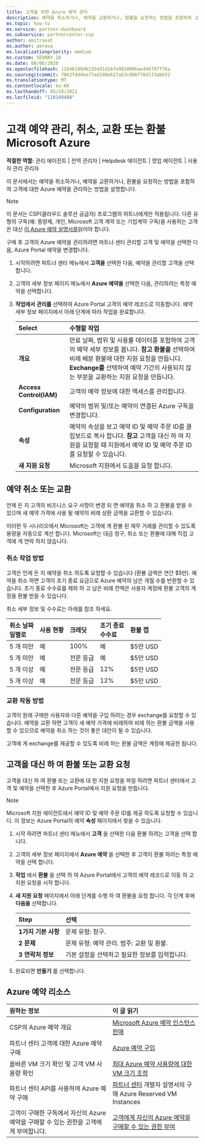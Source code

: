 ```yaml
---
title: 고객을 위한 Azure 예약 관리
description: 예약을 취소하거나, 예약을 교환하거나, 환불을 요청하는 방법을 포함하여 고객에 대한 Azure 예약을 관리하는 방법을 알아봅니다.
ms.topic: how-to
ms.service: partner-dashboard
ms.subservice: partnercenter-csp
author: amitravat
ms.author: amrava
ms.localizationpriority: medium
ms.custom: SEOMAY.20
ms.date: 08/06/2020
ms.openlocfilehash: 1184b199d6235dd1d16fe981000bae44b797f76a
ms.sourcegitcommit: 7063fdddee77ad2d8e627ab3c806f76d173ab652
ms.translationtype: MT
ms.contentlocale: ko-KR
ms.lasthandoff: 05/19/2021
ms.locfileid: "110149488"
---
```

# <a name="manage-cancel-exchange-or-refund-microsoft-azure-reservations-for-customers"></a>고객 예약 관리, 취소, 교환 또는 환불 Microsoft Azure

**적절한 역할:** 관리 에이전트 | 전역 관리자 | Helpdesk 에이전트 | 영업 에이전트 | 사용자 관리 관리자

이 문서에서는 예약을 취소하거나, 예약을 교환하거나, 환불을 요청하는 방법을 포함하여 고객에 대한 Azure 예약을 관리하는 방법을 설명합니다.

> [!NOTE]
> 이 문서는 CSP(클라우드 솔루션 공급자) 프로그램의 파트너에게만 적용됩니다. 다른 유형의 구독(예: 종량제, 개인, Microsoft 고객 계약 또는 기업계약 구독)을 사용하는 고객은 대신 [이 Azure 예약 설명서를](/azure/cost-management-billing/reservations)읽어야 합니다.

구매 후 고객의 Azure 예약을 관리하려면 파트너 센터 관리할 고객 및 예약을 선택한 다음, Azure Portal 예약을 변경합니다.

1. 시작하려면 파트너 센터 메뉴에서 **고객을** 선택한 다음, 예약을 관리할 고객을 선택합니다. 

2. 고객의 세부 정보 페이지 메뉴에서 **Azure 예약을** 선택한 다음, 관리하려는 특정 예약을 선택합니다.  

3. **작업에서** **관리를** 선택하여 Azure Portal 고객의 예약 레코드로 이동합니다. 예약 세부 정보 페이지에서 아래 단계에 따라 작업을 완료합니다.  

    | **Select**   | **수행할 작업**    |
    |:-----------------------------|:-----------------|
    | **개요**   | 만료 날짜, 범위 및 사용률 데이터를 포함하여 고객의 예약 세부 정보를 봅니다. **참고** **환불을** 선택하여 비례 배분 환불에 대한 지원 요청을 만듭니다. **Exchange를** 선택하여 예약 기간의 사용되지 않는 부분을 교환하는 지원 요청을 만듭니다.  
    | **Access Control(IAM)**   | 고객의 예약 정보에 대한 액세스를 관리합니다.|
    | **Configuration**   | 예약의 범위 및/또는 예약이 연결된 Azure 구독을 변경합니다.    |
    | **속성**   | 예약의 속성을 보고 예약 ID 및 예약 주문 ID를 클립보드로 복사 합니다. **참고** 고객을 대신 하 여 지원을 요청할 때 지원에서 예약 ID 및 예약 주문 ID를 요청할 수 있습니다.    |
    | **새 지원 요청**    | Microsoft 지원에서 도움을 요청 합니다.   |
 
## <a name="cancel-or-exchange-a-reservation"></a>예약 취소 또는 교환

언제 든 지 고객의 비즈니스 요구 사항이 변경 되 면 예약을 취소 하 고 환불을 받을 수 있으며 새 예약 가격에 사용 될 예약의 비례 상환 금액을 교환할 수 있습니다.

이러한 두 시나리오에서 Microsoft는 고객에 게 환불 된 재무 거래를 관리할 수 있도록 용량을 자동으로 계산 합니다. Microsoft는 대금 청구, 취소 또는 환불에 대해 직접 고객에 게 연락 하지 않습니다.

### <a name="how-cancellations-work"></a>취소 작업 방법

고객은 언제 든 지 예약을 취소 하도록 요청할 수 있습니다 (환불 금액은 연간 $5만). 예약을 취소 하면 고객이 조기 종료 요금으로 Azure 예약의 남은 개월 수를 반환할 수 있습니다. 초기 종료 수수료를 제외 하 고 남은 비례 잔액은 사용자 계정에 환불 고객의 계정을 환불 받을 수 있습니다. 

취소 세부 정보 및 수수료는 아래를 참조 하세요.


|**취소 날짜**<br> 일별로   |**사용 현황**    |**크레딧**  |**조기 종료**<br> 수수료    |**환불 캡** | 
|:----------------------------------|:------------|:-----------|:--------------------------------|:--------------|
|5 개 미만                         | 예          | 100%       | 예                              | $5만 USD   |
|5 개 미만                         | 예         | 전문 등급  | 예                              | $5만 USD   |
|5 개 이상                        | 예          | 전문 등급  | 12%                             | $5만 USD   |
|5 개 이상                        | 예         | 전문 등급  | 12%                             | $5만 USD   |

### <a name="how-exchanges-work"></a>교환 작동 방법 

고객이 원래 구매한 사용자와 다른 예약을 구입 하려는 경우 exchange를 요청할 수 있습니다. 예약을 교환 하면 고객이 새 예약 가격에 비례하여 비례 하는 환불 금액을 사용할 수 있으므로 예약을 취소 하는 것이 좋은 대안이 될 수 있습니다. 

고객에 게 exchange를 제공할 수 있도록 비례 하는 환불 금액은 계정에 제공한 됩니다.

## <a name="request-a-refund-or-exchange-on-behalf-of-a-customer"></a>고객을 대신 하 여 환불 또는 교환 요청

고객을 대신 하 여 환불 또는 교환에 대 한 지원 요청을 파일 하려면 파트너 센터에서 고객 및 예약을 선택한 후 Azure Portal에서 지원 요청을 만듭니다. 

>[!NOTE]
>Microsoft 지원 에이전트에서 예약 ID 및 예약 주문 ID를 제공 하도록 요청할 수 있습니다. 이 정보는 Azure Portal의 예약 **속성** 페이지에서 찾을 수 있습니다.

1. 시작 하려면 파트너 센터 메뉴에서 **고객** 을 선택한 다음 환불 하려는 고객을 선택 합니다. 

2. 고객의 세부 정보 페이지에서 **Azure 예약** 을 선택한 후 고객이 환불 하려는 특정 예약을 선택 합니다.  

3. **작업** 에서 **환불** 을 선택 하 여 Azure Portal에서 고객의 예약 레코드로 이동 하 고 지원 요청을 시작 합니다.  

4. **새 지원 요청** 페이지에서 아래 단계를 수행 하 여 환불을 요청 합니다. 각 단계 후에 **다음을** 선택합니다. 

   |**Step**                    |**선택**    |
   |:---------------------------|:-----------------|
   |**1가지 기본 사항**                |문제 유형: 청구.  |
   |**2 문제**               |문제 유형: 예약 관리. 범주: 교환 및 환불. |
   |**3 연락처 정보**   |기본 설정을 선택하고 필요한 정보를 입력합니다. 

5. 완료되면 **만들기** 를 선택합니다.

## <a name="azure-reservations-resources"></a>Azure 예약 리소스

|**원하는 정보**   |**이 글 읽기**    |
|:-----------------------------|:-----------------|
|CSP의 Azure 예약 개요  | [Microsoft Azure 예약 인스턴스 판매](azure-reservations.md) |
|파트너 센터 고객에 대한 Azure 예약 구매   | [Azure 예약 구입](azure-reservations-buying.md) |
|올바른 VM 크기 확인 및 고객 VM 사용량 확인   | [최대 Azure 예약 사용량에 대한 VM 크기 조정](azure-usage.md)   |
|파트너 센터 API를 사용하여 Azure 예약 구매 | [파트너 센터](/partner-center/develop/purchase-azure-reservations) 개발자 설명서의 구매 Azure Reserved VM Instances   |
|고객이 구매한 구독에서 자신의 Azure 예약을 구매할 수 있는 권한을 고객에게 부여합니다. | [고객에게 자신의 Azure 예약을 구매할 수 있는 권한 부여](give-customers-permission.md)   |